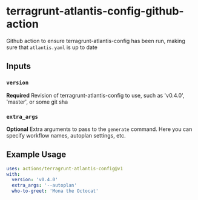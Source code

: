 # terragrunt-atlantis-config-github-action

Github action to ensure terragrunt-atlantis-config has been run, making sure that `atlantis.yaml` is up to date

## Inputs

### `version`

**Required** Revision of terragrunt-atlantis-config to use, such as 'v0.4.0', 'master', or some git sha

### `extra_args`

**Optional** Extra arguments to pass to the `generate` command. Here you can specify workflow names, autoplan settings, etc.

## Example Usage

```yaml
uses: actions/terragrunt-atlantis-config@v1
with:
  version: 'v0.4.0'
  extra_args: '--autoplan'
  who-to-greet: 'Mona the Octocat'
```

